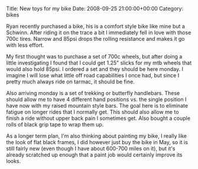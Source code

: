 Title: New toys for my bike
Date: 2008-09-25 21:00:00+00:00
Category: bikes

Ryan recently purchased a bike, his is a comfort style bike like mine but a
Schwinn. After riding it on the trace a bit I immediately fell in love with
those 700c tires. Narrow and 85psi drops the rolling resistance and makes it
go with less effort.

  
  
  
My first thought was to purchase a set of 700c wheels, but after doing a
little investigating I found that I could get 1.25" slicks for my mtb wheels
that would also hold 85psi. I ordered a set and they should be here monday. I
imagine I will lose what little off road capabilities I once had, but since I
pretty much always ride on tarmac, it should be fine.

  
  
  
Also arriving monday is a set of trekking or butterfly handlebars. These
should allow me to have 4 different hand positions vs. the single position I
have now with my raised mountain style bars. The goal here is to eliminate
fatigue on longer rides that I normally get. This should also allow me to
finish a ride without upper back pain I sometimes get. Also bought a couple
rolls of black grip tape to wrap them up.

  
  
  
As a longer term plan, I'm also thinking about painting my bike, I really like
the look of flat black frames, I did however just buy the bike in May, so it
is still fairly new (even though I have about 600-700 miles on it), but it's
already scratched up enough that a paint job would certainly improve its
looks.

